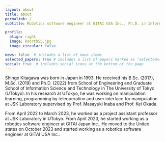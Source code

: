 ```yaml
---
layout: about
title: about
permalink: /
subtitle: Robotics software engineer at GITAI USA Inc., Ph.D. in Information Science and Technology

profile:
  align: right
  image: knorth55.jpg
  image_circular: false

news: false  # includes a list of news items
selected_papers: true # includes a list of papers marked as "selected={true}"
social: true  # includes social icons at the bottom of the page
---
```


Shingo Kitagawa was born in Japan in 1993.
He received his B.Sc. (2017), M.Sc. (2019) and Ph.D. (2022)
from School of Engineering and
Graduate School of Information Science and Technology in The University of Tokyo (UTokyo).
In his research at UTokyo,
he was working on manipulation learning, programming by teleoperation and
user interface for manipulation at JSK Laboratory supervised by
Prof. Masayuki Inaba and Prof. Kei Okada.

From April 2022 to March 2023, he worked as a project assistant professor at JSK Laboratory in UTokyo.
From April 2023, he started working as a robotics software engineer at GITAI Japan Inc..
He moved to the United states on October 2023
and started working as a robotics software engineer at GITAI USA Inc..
